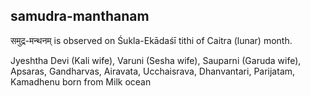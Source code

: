 ## samudra-manthanam

समुद्र-मन्थनम् is observed on Śukla-Ekādaśī tithi of Caitra (lunar) month.

Jyeshtha Devi (Kali wife), Varuni (Sesha wife), Sauparni (Garuda wife), Apsaras, Gandharvas, Airavata, Ucchaisrava, Dhanvantari, Parijatam, Kamadhenu born from Milk ocean

